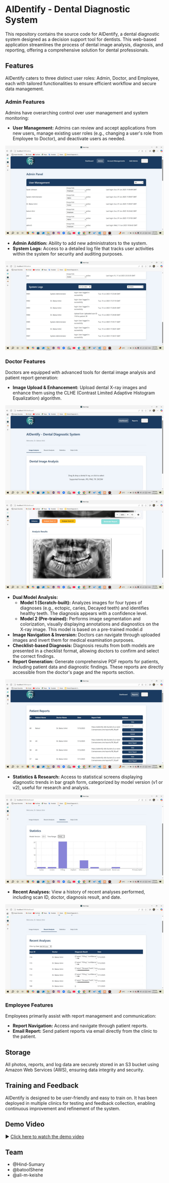 # AIDentify - Dental Diagnostic System

This repository contains the source code for AIDentify, a dental diagnostic system designed as a decision support tool for dentists. This web-based application streamlines the process of dental image analysis, diagnosis, and reporting, offering a comprehensive solution for dental professionals.




## Features

AIDentify caters to three distinct user roles: Admin, Doctor, and Employee, each with tailored functionalities to ensure efficient workflow and secure data management.

### Admin Features

Admins have overarching control over user management and system monitoring:

- **User Management:** Admins can review and accept applications from new users, manage existing user roles (e.g., changing a user's role from Employee to Doctor), and deactivate users as needed.

![Role Management Admin](/Images/roleManagementAdmin.jpeg)

- **Admin Addition:** Ability to add new administrators to the system.
- **System Logs:** Access to a detailed log file that tracks user activities within the system for security and auditing purposes.

![Log Display for Admin](/Images/logDisplayForAdmin.jpeg)

### Doctor Features

Doctors are equipped with advanced tools for dental image analysis and patient report generation:

- **Image Upload & Enhancement:** Upload dental X-ray images and enhance them using the CLHE (Contrast Limited Adaptive Histogram Equalization) algorithm.

![Main Screen Doctor](/Images/mainScreenDoctor.jpeg)

![Enhancement Screen](/Images/Enhancment.jpeg)

- **Dual Model Analysis:**
    - **Model 1 (Scratch-built):** Analyzes images for four types of diagnoses (e.g., ectopic, caries, Decayed teeth) and identifies healthy teeth. The diagnosis appears with a confidence level.
    - **Model 2 (Pre-trained):** Performs image segmentation and colorization, visually displaying annotations and diagnostics on the X-ray image. This model is based on a pre-trained model.d
- **Image Navigation & Inversion:** Doctors can navigate through uploaded images and invert them for medical examination purposes.
- **Checklist-based Diagnosis:** Diagnosis results from both models are presented in a checklist format, allowing doctors to confirm and select the correct findings.
- **Report Generation:** Generate comprehensive PDF reports for patients, including patient data and diagnostic findings. These reports are directly accessible from the doctor's page and the reports section.
  
![Report Management Doctor & Employee](/Images/reportManagementDoctor&Employee.jpeg)

- **Statistics & Research:** Access to statistical screens displaying diagnostic trends in bar graph form, categorized by model version (v1 or v2), useful for research and analysis.

![Statistics Screen](/Images/statisticsScreen.jpeg)

- **Recent Analyses:** View a history of recent analyses performed, including scan ID, doctor, diagnosis result, and date.

![Recent Analysis Screen](/Images/RecentAnalysisScreen.jpeg)

### Employee Features

Employees primarily assist with report management and communication:

- **Report Navigation:** Access and navigate through patient reports.
- **Email Report:** Send patient reports via email directly from the clinic to the patient.




## Storage

All photos, reports, and log data are securely stored in an S3 bucket using Amazon Web Services (AWS), ensuring data integrity and security.

## Training and Feedback

AIDentify is designed to be user-friendly and easy to train on. It has been deployed in multiple clinics for testing and feedback collection, enabling continuous improvement and refinement of the system.




## Demo Video

▶️ [Click here to watch the demo video](https://github.com/Hind-Sumary/AIDentify-Dental-Diagnoustic-System/raw/main/Images/demoVideo.mp4)


## Team

- @Hind-Sumary
- @batoolShene
- @ali-m-keishe
